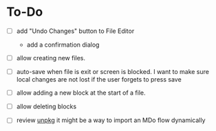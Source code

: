 # To-Do

- [ ] add "Undo Changes" button to File Editor

  - add a confirmation dialog

- [ ] allow creating new files.
- [ ] auto-save when file is exit or screen is blocked.
      I want to make sure local changes are not lost if the user forgets to press save
- [ ] allow adding a new block at the start of a file.
- [ ] allow deleting blocks
- [ ] review [unpkg](https://unpkg.com/)
      it might be a way to import an MDo flow dynamically
